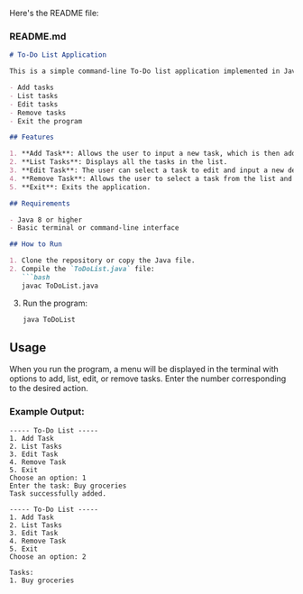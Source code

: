 Here's the README file:

### README.md

```markdown
# To-Do List Application

This is a simple command-line To-Do list application implemented in Java. The application allows users to:

- Add tasks
- List tasks
- Edit tasks
- Remove tasks
- Exit the program

## Features

1. **Add Task**: Allows the user to input a new task, which is then added to the list.
2. **List Tasks**: Displays all the tasks in the list.
3. **Edit Task**: The user can select a task to edit and input a new description.
4. **Remove Task**: Allows the user to select a task from the list and remove it.
5. **Exit**: Exits the application.

## Requirements

- Java 8 or higher
- Basic terminal or command-line interface

## How to Run

1. Clone the repository or copy the Java file.
2. Compile the `ToDoList.java` file:
   ```bash
   javac ToDoList.java
   ```
3. Run the program:
   ```bash
   java ToDoList
   ```

## Usage

When you run the program, a menu will be displayed in the terminal with options to add, list, edit, or remove tasks. Enter the number corresponding to the desired action.

### Example Output:

```
----- To-Do List -----
1. Add Task
2. List Tasks
3. Edit Task
4. Remove Task
5. Exit
Choose an option: 1
Enter the task: Buy groceries
Task successfully added.

----- To-Do List -----
1. Add Task
2. List Tasks
3. Edit Task
4. Remove Task
5. Exit
Choose an option: 2

Tasks:
1. Buy groceries
```

